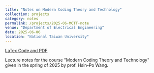 ```yaml
---
title: "Notes on Modern Coding Theory and Technology"
collection: projects
category: notes
permalink: /projects/2025-06-MCTT-note
venue: "Department of Electrical Engineering"
date: 2025-06-06
location: "National Taiwan University"
---
```


[LaTex Code and PDF](https://github.com/WenPerng/MCTT_Lecture_Note)

Lecture notes for the course "Modern Coding Theory and Technology" given in the spring of 2025 by prof. Hsin-Po Wang.
